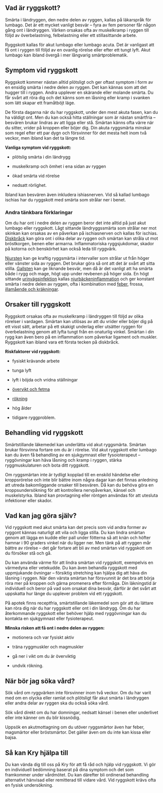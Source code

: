 Vad är ryggskott?
-----------------

Smärta i ländryggen, den nedre delen av ryggen, kallas på läkarspråk för lumbago. Det är ett mycket vanligt besvär – fyra av fem personer får någon gång ont i ländryggen. Värken orsakas ofta av muskelkramp i ryggen till följd av överbelastning, felbelastning eller ett stillasittande arbete.

Ryggskott kallas för akut lumbago eller lumbago acuta. Det är vanligast att få ont i ryggen till följd av en ovanlig rörelse eller efter ett tungt lyft. Akut lumbago kan ibland övergå i mer långvarig smärtproblematik.

Symptom vid ryggskott
---------------------

Ryggskott kommer nästan alltid plötsligt och ger oftast symptom i form av en ensidig smärta i nedre delen av ryggen. Det kan kännas som att det hugger till i ryggen. Andra upplever en skärande eller molande smärta. Du får svårt att röra dig och det känns som en låsning eller kramp i svanken som lätt skapar ett framåtböjt läge.

De första dagarna när du har ryggskott, under den mest akuta fasen, kan du ha väldigt ont. Men du kan också hitta ställningar som är nästan smärtfria – besvären brukar lindras av att ligga eller stå. Smärtan känns ofta värre när du sitter, vrider på kroppen eller böjer dig. Din akuta ryggsmärta minskar som regel efter ett par dygn och försvinner för det mesta helt inom två veckor, men ibland kan det ta längre tid.

**Vanliga symptom vid ryggskott:**

*   plötslig smärta i din ländrygg
    
*   muskelkramp och ömhet i ena sidan av ryggen
    
*   ökad smärta vid rörelse
    
*   nedsatt rörlighet.
    

Ibland kan besvären även inkludera ishiasnerven. Vid så kallad lumbago ischias har du ryggskott med smärta som strålar ner i benet.

### **Andra tänkbara förklaringar**

Om du har ont i nedre delen av ryggen beror det inte alltid på just akut lumbago eller ryggskott. Lågt sittande ländryggssmärta som strålar ner mot skinkan kan orsakas av en påverkan på ischiasnerven och kallas för ischias. [Diskbråck](https://www.kry.se/fakta/leder-muskler-och-skelett/diskbrack/ "diskbrack") kan göra ont i olika delar av ryggen och smärtan kan stråla ut mot bröstkorgen, benen eller armarna. Inflammatoriska ryggsjukdomar, skador på kotorna och benskörhet kan också leda till ryggvärk.

[Njursten](https://www.kry.se/fakta/urologi/njursten/ "njursten") kan ge kraftig ryggsmärta i intervaller som strålar ut från höger eller vänster sida av ryggen. Det brukar göra så ont att det är svårt att sitta stilla. [Gallsten](https://www.kry.se/fakta/mage-och-tarm/gallsten/ "gallsten") kan ge liknande besvär, men då är det vanligt att ha smärta både i rygg och mage, högt upp under revbenen på höger sida. En högt sittande [urinvägsinfektion](https://www.kry.se/fakta/infektioner/urinvagsinfektion/ "urinvagsinfektion") kallas [njurbäckeninflammation](https://www.kry.se/fakta/infektioner/njurbackeninflammation/ "njurbackeninflammation") och ger konstant smärta i nedre delen av ryggen, ofta i kombination med [feber](https://www.kry.se/fakta/infektioner/feber/ "feber"), frossa, [illamående och kräkningar](https://www.kry.se/fakta/mage-och-tarm/illamaende/ "illamaende-och-krakningar").

Orsaker till ryggskott
----------------------

Ryggskott orsakas ofta av muskelkramp i ländryggen till följd av olika rörelser i vardagen. Smärtan kan utlösas av att du vrider eller böjer dig på ett visst sätt, arbetar på ett skakigt underlag eller utsätter ryggen för överbelastning genom att lyfta tungt från en onaturlig vinkel. Smärtan i din rygg kan även bero på en inflammation som påverkar ligament och muskler. Ryggskott kan ibland vara ett första tecken på diskbråck.

**Riskfaktorer vid ryggskott:**

*   fysiskt krävande arbete
    
*   tunga lyft
    
*   lyft i böjda och vridna ställningar
    
*   [övervikt och fetma](https://www.kry.se/fakta/ovrigt/overvikt-och-fetma/ "overvikt-och-fetma")
    
*   [rökning](https://www.kry.se/fakta/ovrigt/rokning/ "rokning")
    
*   hög ålder
    
*   tidigare ryggproblem.
    

Behandling vid ryggskott
------------------------

Smärtstillande läkemedel kan underlätta vid akut ryggsmärta. Smärtan brukar försvinna fortare om du är i rörelse. Vid akut ryggskott eller lumbago kan du även få behandling av en sjukgymnast eller fysoioterapeut – ryggövningar kan häva låsning och kramp i ryggen, stärka ryggmuskulaturen och bota ditt ryggskott.

Om ryggsmärtan inte är tydligt kopplad till en enskild händelse eller kroppsrörelse och inte blir bättre inom några dagar kan det finnas anledning att utreda bakomliggande orsaker till besvären. Då kan du behöva göra en kroppsundersökning för att kontrollera nervpåverkan, känsel och muskelstyrka. Ibland kan provtagning eller röntgen användas för att utesluta infektioner eller skador.

Vad kan jag göra själv?
-----------------------

Vid ryggskott med akut smärta kan det precis som vid andra former av ryggont kännas naturligt att vila och ligga stilla. Du kan lindra smärtan genom att lägga en kudde eller pall under fötterna så att knän och höfter hamnar i 90 graders vinkel när du ligger ner. Men tänk på att ryggen mår bättre av rörelse – det går fortare att bli av med smärtan vid ryggskott om du försöker stå och gå.

Du kan använda värme för att lindra smärtan vid ryggskott, exempelvis en värmedyna eller vetekudde. Du kan även behandla ryggskott med uppmjukande övningar – försiktig stretching kan hjälpa dig att häva din låsning i ryggen. När den värsta smärtan har försvunnit är det bra att börja röra mer på kroppen och gärna promenera efter förmåga. Din läkningstid är individuell och beror på vad som orsakat dina besvär, därför är det svårt att uppskatta hur länge du upplever problem vid ett ryggskott.

På apotek finns receptfria, smärtstillande läkemedel som gör att du lättare kan röra dig när du har ryggskott eller ont i din ländrygg. Om du har återkommande ryggskott eller behöver hjälp med ryggövningar kan du kontakta en sjukgymnast eller fysioterapeut.

**Minska risken att få ont i nedre delen av ryggen:**

*   motionera och var fysiskt aktiv
    
*   träna ryggmuskler och magmuskler
    
*   gå ner i vikt om du är överviktig
    
*   undvik rökning.
    

När bör jag söka vård?
----------------------

Sök vård om ryggvärken inte försvinner inom två veckor. Om du har varit med om en olycka eller ramlat och plötsligt får akut smärta i ländryggen eller andra delar av ryggen ska du också söka vård.

Sök vård direkt om du har domningar, nedsatt känsel i benen eller underlivet eller inte känner om du blir kissnödig.

Uppsök en akutmottagning om du utöver ryggsmärtor även har feber, magsmärtor eller bröstsmärtor. Det gäller även om du inte kan kissa eller bajsa.

Så kan Kry hjälpa till
----------------------

Du kan vända dig till oss på Kry för att få råd och hjälp vid ryggskott. Vi gör en individuell bedömning baserat på dina symptom och det som framkommer under vårdmötet. Du kan därefter bli ordinerad behandling alternativt hänvisad eller remitterad till vidare vård. Vid ryggskott krävs ofta en fysisk undersökning.